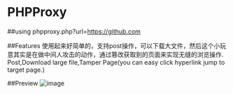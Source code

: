 # PHPProxy 
##using
phpproxy.php?url=https://github.com

##Features
使用起来好简单的，支持post操作，可以下载大文件，然后这个小玩意其实是在做中间人攻击的动作，通过篡改获取到的页面来实现无缝的浏览操作.
Post,Download large file,Tamper Page(you can easy click hyperlink jump to target page.)

##Preview
![image](https://github.com/abcdlzy/nothing/blob/master/5FD095BA-48A0-426C-9CDD-E2B21DB4DADB.png)
